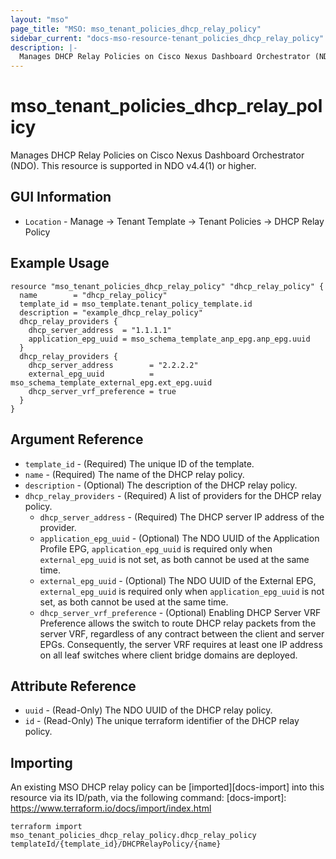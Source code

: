 ```yaml
---
layout: "mso"
page_title: "MSO: mso_tenant_policies_dhcp_relay_policy"
sidebar_current: "docs-mso-resource-tenant_policies_dhcp_relay_policy"
description: |-
  Manages DHCP Relay Policies on Cisco Nexus Dashboard Orchestrator (NDO)
---
```


# mso_tenant_policies_dhcp_relay_policy #

Manages DHCP Relay Policies on Cisco Nexus Dashboard Orchestrator (NDO). This resource is supported in NDO v4.4(1) or higher.

## GUI Information ##

* `Location` - Manage -> Tenant Template -> Tenant Policies -> DHCP Relay Policy

## Example Usage ##

```hcl
resource "mso_tenant_policies_dhcp_relay_policy" "dhcp_relay_policy" {
  name        = "dhcp_relay_policy"
  template_id = mso_template.tenant_policy_template.id
  description = "example_dhcp_relay_policy"
  dhcp_relay_providers {
    dhcp_server_address  = "1.1.1.1"
    application_epg_uuid = mso_schema_template_anp_epg.anp_epg.uuid
  }
  dhcp_relay_providers {
    dhcp_server_address        = "2.2.2.2"
    external_epg_uuid          = mso_schema_template_external_epg.ext_epg.uuid
    dhcp_server_vrf_preference = true
  }
}
```

## Argument Reference ##

* `template_id` - (Required) The unique ID of the template.
* `name` - (Required) The name of the DHCP relay policy.
* `description` - (Optional) The description of the DHCP relay policy.
* `dhcp_relay_providers` - (Required) A list of providers for the DHCP relay policy.
  * `dhcp_server_address` - (Required) The DHCP server IP address of the provider.
  * `application_epg_uuid` - (Optional) The NDO UUID of the Application Profile EPG, `application_epg_uuid` is required only when `external_epg_uuid` is not set, as both cannot be used at the same time.
  * `external_epg_uuid` - (Optional) The NDO UUID of the External EPG, `external_epg_uuid` is required only when `application_epg_uuid` is not set, as both cannot be used at the same time.
  * `dhcp_server_vrf_preference` - (Optional) Enabling DHCP Server VRF Preference allows the switch to route DHCP relay packets from the server VRF, regardless of any contract between the client and server EPGs. Consequently, the server VRF requires at least one IP address on all leaf switches where client bridge domains are deployed.

## Attribute Reference ##

* `uuid` - (Read-Only) The NDO UUID of the DHCP relay policy.
* `id` - (Read-Only) The unique terraform identifier of the DHCP relay policy.

## Importing ##

An existing MSO DHCP relay policy can be [imported][docs-import] into this resource via its ID/path, via the following command: [docs-import]: <https://www.terraform.io/docs/import/index.html>

```
terraform import mso_tenant_policies_dhcp_relay_policy.dhcp_relay_policy templateId/{template_id}/DHCPRelayPolicy/{name}
```